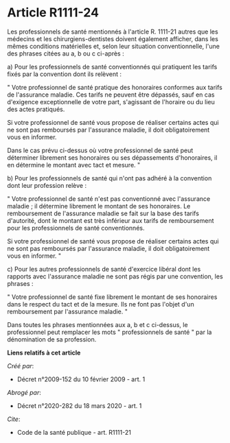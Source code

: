 # Article R1111-24

Les professionnels de santé mentionnés à l'article R. 1111-21 autres que les médecins et les chirurgiens-dentistes doivent
également afficher, dans les mêmes conditions matérielles et, selon leur situation conventionnelle, l'une des phrases citées
au a, b ou c ci-après : 

a) Pour les professionnels de santé conventionnés qui pratiquent les tarifs fixés par la convention dont ils relèvent : 

" Votre professionnel de santé pratique des honoraires conformes aux tarifs de l'assurance maladie. Ces tarifs ne peuvent
être dépassés, sauf en cas d'exigence exceptionnelle de votre part, s'agissant de l'horaire ou du lieu des actes pratiqués. 

Si votre professionnel de santé vous propose de réaliser certains actes qui ne sont pas remboursés par l'assurance maladie,
il doit obligatoirement vous en informer. 

Dans le cas prévu ci-dessus où votre professionnel de santé peut déterminer librement ses honoraires ou ses dépassements
d'honoraires, il en détermine le montant avec tact et mesure. " 

b) Pour les professionnels de santé qui n'ont pas adhéré à la convention dont leur profession relève : 

" Votre professionnel de santé n'est pas conventionné avec l'assurance maladie ; il détermine librement le montant de ses
honoraires. Le remboursement de l'assurance maladie se fait sur la base des tarifs d'autorité, dont le montant est très
inférieur aux tarifs de remboursement pour les professionnels de santé conventionnés. 

Si votre professionnel de santé vous propose de réaliser certains actes qui ne sont pas remboursés par l'assurance maladie,
il doit obligatoirement vous en informer. " 

c) Pour les autres professionnels de santé d'exercice libéral dont les rapports avec l'assurance maladie ne sont pas régis
par une convention, les phrases : 

" Votre professionnel de santé fixe librement le montant de ses honoraires dans le respect du tact et de la mesure. Ils ne
font pas l'objet d'un remboursement par l'assurance maladie. " 

Dans toutes les phrases mentionnées aux a, b et c ci-dessus, le professionnel peut remplacer les mots " professionnels de
santé " par la dénomination de sa profession.

**Liens relatifs à cet article**

_Créé par_:

  - Décret n°2009-152 du 10 février 2009 - art. 1

_Abrogé par_:

  - Décret n°2020-282 du 18 mars 2020 - art. 1

_Cite_:

  - Code de la santé publique - art. R1111-21
